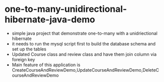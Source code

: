 # one-to-many-unidirectional-hibernate-java-demo
- simple java project that demonstrate one-to-many with a unidriectional  hibernate
- it needs to run the mysql script first to build the database schema and set up the tables
- Updated Course class and review class and have them join column via foreign key
- Main feature of this application is CreateCourseAndReviewDemo,UpdateCourseAndReviewDemo,DeleteCourseAndReviewDemo
